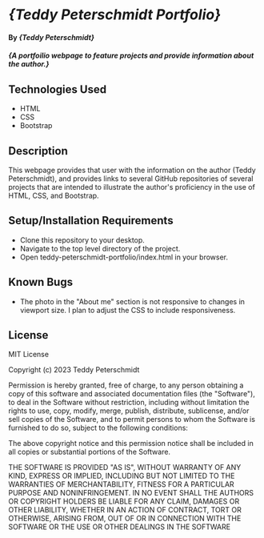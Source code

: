 # _{Teddy Peterschmidt Portfolio}_

#### By _**{Teddy Peterschmidt}**_

#### _{A portfoilio webpage to feature projects and provide information about the author.}_

## Technologies Used

* HTML
* CSS
* Bootstrap

## Description

This webpage provides that user with the information on the author (Teddy Peterschmidt), and provides links to several GitHub repositories of several projects that are intended to illustrate the author's proficiency in the use of HTML, CSS, and Bootstrap.

## Setup/Installation Requirements

* Clone this repository to your desktop.
* Navigate to the top level directory of the project.
* Open teddy-peterschmidt-portfolio/index.html in your browser.

## Known Bugs

* The photo in the "About me" section is not responsive to changes in viewport size. I plan to adjust the CSS to include responsiveness. 

## License

MIT License

Copyright (c) 2023 Teddy Peterschmidt

Permission is hereby granted, free of charge, to any person obtaining a copy
of this software and associated documentation files (the "Software"), to deal
in the Software without restriction, including without limitation the rights
to use, copy, modify, merge, publish, distribute, sublicense, and/or sell
copies of the Software, and to permit persons to whom the Software is
furnished to do so, subject to the following conditions:

The above copyright notice and this permission notice shall be included in all
copies or substantial portions of the Software.

THE SOFTWARE IS PROVIDED "AS IS", WITHOUT WARRANTY OF ANY KIND, EXPRESS OR
IMPLIED, INCLUDING BUT NOT LIMITED TO THE WARRANTIES OF MERCHANTABILITY,
FITNESS FOR A PARTICULAR PURPOSE AND NONINFRINGEMENT. IN NO EVENT SHALL THE
AUTHORS OR COPYRIGHT HOLDERS BE LIABLE FOR ANY CLAIM, DAMAGES OR OTHER
LIABILITY, WHETHER IN AN ACTION OF CONTRACT, TORT OR OTHERWISE, ARISING FROM,
OUT OF OR IN CONNECTION WITH THE SOFTWARE OR THE USE OR OTHER DEALINGS IN THE
SOFTWARE